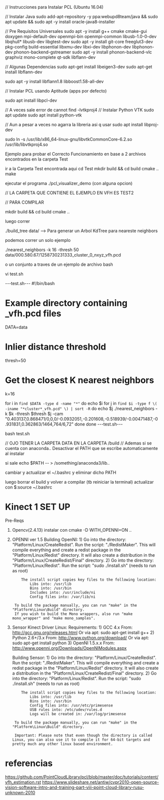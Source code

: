 // Instrucciones para Instalar PCL (Ubuntu 16.04)

// Instalar Java
sudo add-apt-repository -y ppa:webupd8team/java && sudo apt update && sudo apt -y install oracle-java8-installer

// Pre Requisitos Universales
sudo apt -y install g++ cmake cmake-gui doxygen mpi-default-dev openmpi-bin openmpi-common libusb-1.0-0-dev libqhull* libusb-dev libgtest-dev
sudo apt -y install git-core freeglut3-dev pkg-config build-essential libxmu-dev libxi-dev libphonon-dev libphonon-dev phonon-backend-gstreamer
sudo apt -y install phonon-backend-vlc graphviz mono-complete qt-sdk libflann-dev

// Algunas Dependencias
sudo apt-get install libeigen3-dev
sudo apt-get install libflann-dev

sudo apt -y install libflann1.8 libboost1.58-all-dev

// Instalar PCL usando Aptitude (apps por defecto)

 sudo apt install libpcl-dev

// A veces sale error de cannot find -lvtkproj4
// Instalar Python VTK
sudo apt update
sudo apt install python-vtk

// Aun a pesar a veces no agarra la libreria asi q usar
sudo apt install libproj-dev

sudo ln -s /usr/lib/x86_64-linux-gnu/libvtkCommonCore-6.2.so /usr/lib/libvtkproj4.so

Ejemplo para probar el Correcto Funcionamiento
en base a 2 archivos encontrados en la carpeta Test

ir a la Carpeta Test encontrada aqui
cd Test
mkdir build && cd build
cmake ..
make

ejecutar el programa
./pcl_visualizer_demo (con alguna opcion)

// LA CARPETA QUE CONTIENE EL EJEMPLO EN VFH ES TEST2

// PARA COMPILAR

mkdir build && cd build
cmake ..

luego correr

./build_tree data/  --> Para generar un Arbol KdTree para neareste neighbors

podemos correr un solo ejemplo

./nearest_neighbors -k 16 -thresh 50 data/000.580.67/1258730231333_cluster_0_nxyz_vfh.pcd

o un conjunto a traves de un ejemplo de archivo bash

vi test.sh

---test.sh---
#!/bin/bash

# Example directory containing _vfh.pcd files
DATA=data

# Inlier distance threshold
thresh=50

# Get the closest K nearest neighbors
k=16

for i in `find $DATA -type d -name "*"`
do
  echo $i
  for j in `find $i -type f \( -iname "*cluster*_vfh.pcd" \) | sort -R`
  do
    echo $j
    ./nearest_neighbors -k $k -thresh $thresh $j -cam "0.403137,0.868471/0,0,0/-0.0932051,-0.201608,-0.518939/-0.00471487,-0.931831,0.362863/1464,764/6,72"
  done
done
---test.sh---

bash test.sh

// OJO TENER LA CARPETA DATA EN LA CARPETA /build
// Ademas si se cuenta con anaconda.. Desactivar el PATH que se escribe automaticamente al instalar

si sale echo $PATH  -- > /something/anaconda3/lib..

cambiar y actualizar el ~/.bashrc y eliminar dicho PATH

luego borrar el build y volver a compilar (tb reiniciar la terminal)
actualizar con $:source ~/.bashrc


# Kinect 1 SET UP

Pre-Reqs
1. Opencv(2.4.13)
instalar con cmake -D WITH_OPENNI=ON ..

2. OPENNI ver 1.5
Building OpenNI:
		1) Go into the directory: "Platform/Linux/CreateRedist".
		   Run the script: "./RedistMaker".
		   This will compile everything and create a redist package in the "Platform/Linux/Redist" directory.
		   It will also create a distribution in the "Platform/Linux/CreateRedist/Final" directory.
		2) Go into the directory: "Platform/Linux/Redist".
		   Run the script: "sudo ./install.sh" (needs to run as root)

  		   The install script copies key files to the following location:
		       Libs into: /usr/lib
		       Bins into: /usr/bin
		       Includes into: /usr/include/ni
		       Config files into: /var/lib/ni
			
		To build the package manually, you can run "make" in the "Platform\Linux\Build" directory.
		If you wish to build the Mono wrappers, also run "make mono_wrapper" and "make mono_samples".

3. Sensor Kinect Driver
Linux:
	Requirements:
		1) GCC 4.x
		   From: http://gcc.gnu.org/releases.html
		   Or via apt:
		   sudo apt-get install g++
		2) Python 2.6+/3.x
		   From: http://www.python.org/download/
		   Or via apt:
		   sudo apt-get install python
		3) OpenNI 1.5.x.x
		   From: http://www.openni.org/Downloads/OpenNIModules.aspx
		   
	Building Sensor:
		1) Go into the directory: "Platform/Linux/CreateRedist".
		   Run the script: "./RedistMaker".
		   This will compile everything and create a redist package in the "Platform/Linux/Redist" directory.
		   It will also create a distribution in the "Platform/Linux/CreateRedist/Final" directory.
		2) Go into the directory: "Platform/Linux/Redist".
		   Run the script: "sudo ./install.sh" (needs to run as root)

  		   The install script copies key files to the following location:
		       Libs into: /usr/lib
		       Bins into: /usr/bin
		       Config files into: /usr/etc/primesense
		       USB rules into: /etc/udev/rules.d 
		       Logs will be created in: /var/log/primesense
			
		To build the package manually, you can run "make" in the "Platform\Linux\Build" directory.
		
		Important: Please note that even though the directory is called Linux, you can also use it to compile it for 64-bit targets and pretty much any other linux based environment.	






# referencias
https://github.com/PointCloudLibrary/pcl/blob/master/doc/tutorials/content/vfh_estimation.rst
https://www.slideshare.net/antiw/cvpr2010-open-source-vision-software-intro-and-training-part-viii-point-cloud-library-rusu-unknown-2010



